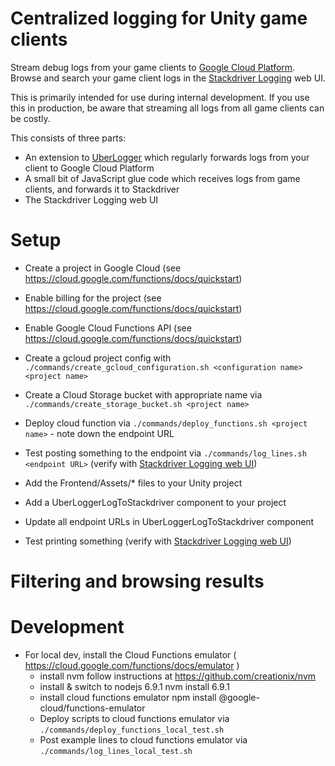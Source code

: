 # Centralized logging for Unity game clients

Stream debug logs from your game clients to [Google Cloud Platform](https://cloud.google.com/). Browse and search your game client logs in the [Stackdriver Logging](https://cloud.google.com/logging/) web UI.

This is primarily intended for use during internal development. If you use this in production, be aware that streaming all logs from all game clients can be costly.

This consists of three parts:
* An extension to [UberLogger](https://www.github.com/bbbscarter/UberLogger/) which regularly forwards logs from your client to Google Cloud Platform
* A small bit of JavaScript glue code which receives logs from game clients, and forwards it to Stackdriver
* The Stackdriver Logging web UI

# Setup

* Create a project in Google Cloud (see https://cloud.google.com/functions/docs/quickstart)
* Enable billing for the project (see https://cloud.google.com/functions/docs/quickstart)
* Enable Google Cloud Functions API (see https://cloud.google.com/functions/docs/quickstart)

* Create a gcloud project config with `./commands/create_gcloud_configuration.sh <configuration name> <project name>`
* Create a Cloud Storage bucket with appropriate name via `./commands/create_storage_bucket.sh <project name>`
* Deploy cloud function via `./commands/deploy_functions.sh <project name>` - note down the endpoint URL
* Test posting something to the endpoint via `./commands/log_lines.sh <endpoint URL>` (verify with [Stackdriver Logging web UI](https://console.cloud.google.com/logs))

* Add the Frontend/Assets/* files to your Unity project
* Add a UberLoggerLogToStackdriver component to your project
* Update all endpoint URLs in UberLoggerLogToStackdriver component
* Test printing something (verify with [Stackdriver Logging web UI](https://console.cloud.google.com/logs))

# Filtering and browsing results

# Development

* For local dev, install the Cloud Functions emulator ( https://cloud.google.com/functions/docs/emulator )
  - install nvm
	follow instructions at https://github.com/creationix/nvm
  - install & switch to nodejs 6.9.1
	nvm install 6.9.1
  - install cloud functions emulator
	npm install @google-cloud/functions-emulator
  - Deploy scripts to cloud functions emulator via `./commands/deploy_functions_local_test.sh`
  - Post example lines to cloud functions emulator via `./commands/log_lines_local_test.sh`
